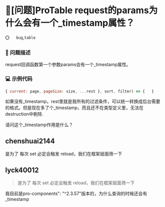 # 🧐[问题]ProTable request的params为什么会有一个\_timestamp属性？

`⭕️   bug`,`table`

### 🧐 问题描述

request回调函数第一个参数params会有一个\_timestamp属性。

### 💻 示例代码

```js
{ current: page, pageSize: size, ...rest }, sort, filter) => {   }
```

如果没有\_timestamp，rest里就是我所有的过滤条件，可以统一转换成后台需要的格式。但是现在多了个\_timestamp，而且还不在类型定义里，无法在destruction中剔除.

请问这个\_timestamp作用是什么？

## chenshuai2144

是为了 每次 set 必定会触发 reload，我们在框架层面筛一下

## lyck40012

> 是为了 每次 set 必定会触发 reload，我们在框架层面筛一下

我目前是pro-components": "^2.3.57"版本的，为什么查询的时候还会有\_timestamp
